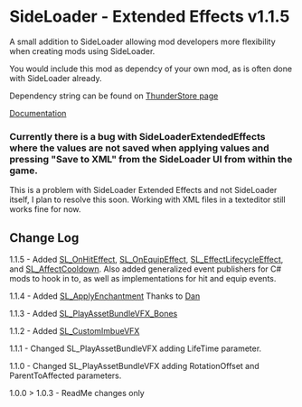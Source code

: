 # SideLoader - Extended Effects v1.1.5

A small addition to SideLoader allowing mod developers more flexibility when creating mods using SideLoader.

You would include this mod as dependcy of your own mod, as is often done with SideLoader already. 

Dependency string can be found on [ThunderStore page](https://outward.thunderstore.io/package/SLExtendedEffects/SideLoader_ExtendedEffects/)

[Documentation](https://github.com/Grim-/SideLoader_ExtendedEffects/blob/main/Documentation.md)


### Currently there is a bug with SideLoaderExtendedEffects where the values are not saved when applying values and pressing "Save to XML" from the SideLoader UI from within the game.
This is a problem with SideLoader Extended Effects and not SideLoader itself, I plan to resolve this soon. 
Working with XML files in a texteditor still works fine for now.

## Change Log

1.1.5 - Added [SL_OnHitEffect](https://github.com/Grim-/SideLoader_ExtendedEffects/blob/main/XML/SL_OnHitEffect.xml), [SL_OnEquipEffect](https://github.com/Grim-/SideLoader_ExtendedEffects/blob/main/XML/SL_OnEquipEffect.xml), [SL_EffectLifecycleEffect](https://github.com/Grim-/SideLoader_ExtendedEffects/blob/main/XML/SL_EffectLifecycleEffect.xml), and [SL_AffectCooldown](https://github.com/Grim-/SideLoader_ExtendedEffects/blob/main/XML/SL_AffectCooldown.xml). Also added generalized event publishers for C# mods to hook in to, as well as implementations for hit and equip events.

1.1.4 - Added [SL_ApplyEnchantment](https://github.com/Grim-/SideLoader_ExtendedEffects/blob/main/XML/SL_ApplyEnchantment.xml) Thanks to [Dan](https://github.com/dansze)

1.1.3 - Added [SL_PlayAssetBundleVFX_Bones](https://github.com/Grim-/SideLoader_ExtendedEffects/blob/main/Documentation.md#sl_playassetbundlevfx_bones)

1.1.2 - Added [SL_CustomImbueVFX](https://github.com/Grim-/SideLoader_ExtendedEffects/blob/main/Documentation.md#sl_customimbuevfx)

1.1.1 - Changed SL_PlayAssetBundleVFX adding LifeTime parameter.

1.1.0 - Changed SL_PlayAssetBundleVFX adding RotationOffset and ParentToAffected parameters.

1.0.0 > 1.0.3 - ReadMe changes only
